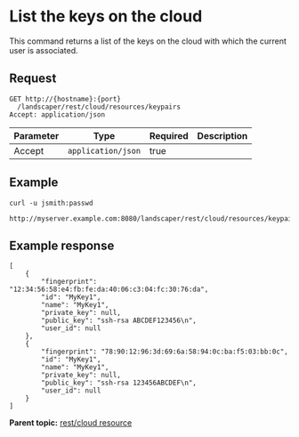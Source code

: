 # List the keys on the cloud

This command returns a list of the keys on the cloud with which the current user is associated.

## Request

```
GET http://{hostname}:{port}
  /landscaper/rest/cloud/resources/keypairs
Accept: application/json

```

|Parameter|Type|Required|Description|
|---------|----|--------|-----------|
|Accept|`application/json`|true| |

## Example

```
curl -u jsmith:passwd 
  http://myserver.example.com:8080/landscaper/rest/cloud/resources/keypairs
```

## Example response

```
[
    {
        "fingerprint": "12:34:56:58:e4:fb:fe:da:40:06:c3:04:fc:30:76:da",
        "id": "MyKey1",
        "name": "MyKey1",
        "private_key": null,
        "public_key": "ssh-rsa ABCDEF123456\n",
        "user_id": null
    },
    {
        "fingerprint": "78:90:12:96:3d:69:6a:58:94:0c:ba:f5:03:bb:0c",
        "id": "MyKey1",
        "name": "MyKey1",
        "private_key": null,
        "public_key": "ssh-rsa 123456ABCDEF\n",
        "user_id": null
    }
]
```

**Parent topic:** [rest/cloud resource](../../com.edt.api.doc/topics/rest_cloud.md)

